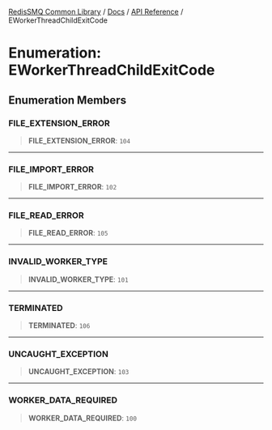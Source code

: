 [RedisSMQ Common Library](../../../README.md) / [Docs](../../README.md) / [API Reference](../README.md) / EWorkerThreadChildExitCode

# Enumeration: EWorkerThreadChildExitCode

## Enumeration Members

### FILE\_EXTENSION\_ERROR

> **FILE\_EXTENSION\_ERROR**: `104`

***

### FILE\_IMPORT\_ERROR

> **FILE\_IMPORT\_ERROR**: `102`

***

### FILE\_READ\_ERROR

> **FILE\_READ\_ERROR**: `105`

***

### INVALID\_WORKER\_TYPE

> **INVALID\_WORKER\_TYPE**: `101`

***

### TERMINATED

> **TERMINATED**: `106`

***

### UNCAUGHT\_EXCEPTION

> **UNCAUGHT\_EXCEPTION**: `103`

***

### WORKER\_DATA\_REQUIRED

> **WORKER\_DATA\_REQUIRED**: `100`
